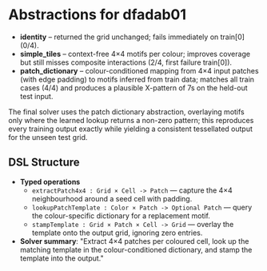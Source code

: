 # Abstractions for dfadab01

- **identity** – returned the grid unchanged; fails immediately on train[0] (0/4).
- **simple_tiles** – context-free 4×4 motifs per colour; improves coverage but still misses composite interactions (2/4, first failure train[0]).
- **patch_dictionary** – colour-conditioned mapping from 4×4 input patches (with edge padding) to motifs inferred from train data; matches all train cases (4/4) and produces a plausible X-pattern of 7s on the held-out test input.

The final solver uses the patch dictionary abstraction, overlaying motifs only where the learned lookup returns a non-zero pattern; this reproduces every training output exactly while yielding a consistent tessellated output for the unseen test grid.

## DSL Structure
- **Typed operations**
  - `extractPatch4x4 : Grid × Cell -> Patch` — capture the 4×4 neighbourhood around a seed cell with padding.
  - `lookupPatchTemplate : Color × Patch -> Optional Patch` — query the colour-specific dictionary for a replacement motif.
  - `stampTemplate : Grid × Patch × Cell -> Grid` — overlay the template onto the output grid, ignoring zero entries.
- **Solver summary**: "Extract 4×4 patches per coloured cell, look up the matching template in the colour-conditioned dictionary, and stamp the template into the output."
